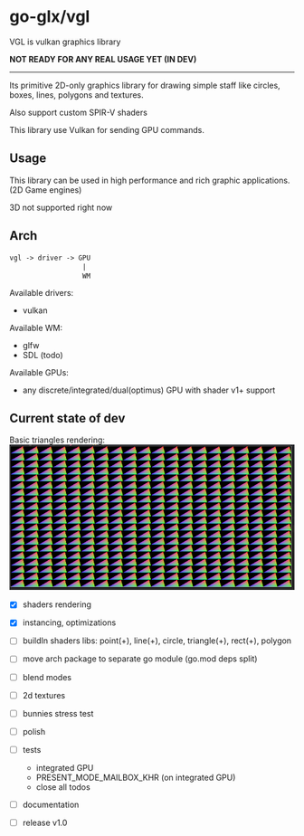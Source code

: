 # go-glx/vgl

VGL is vulkan graphics library

__NOT READY FOR ANY REAL USAGE YET (IN DEV)__

---

Its primitive 2D-only graphics library for drawing simple staff like circles, boxes, lines, polygons and textures.

Also support custom SPIR-V shaders

This library use Vulkan for sending GPU commands.

## Usage

This library can be used in high performance and rich graphic
applications. (2D Game engines)

3D not supported right now

## Arch

```
vgl -> driver -> GPU
                  |
                  WM
```

Available drivers:
- vulkan

Available WM:
- glfw
- SDL (todo)

Available GPUs:
- any discrete/integrated/dual(optimus) GPU with shader v1+ support

## Current state of dev

Basic triangles rendering:
![example](./example/triangles.png)

- [x] shaders rendering
- [x] instancing, optimizations
- [ ] buildIn shaders libs: point(+), line(+), circle, triangle(+), rect(+), polygon
- [ ] move arch package to separate go module (go.mod deps split)
- [ ] blend modes
- [ ] 2d textures
- [ ] bunnies stress test
- [ ] polish
- [ ] tests
  - integrated GPU 
  - PRESENT_MODE_MAILBOX_KHR (on integrated GPU)
  - close all todos
- [ ] documentation
- [ ] release v1.0


